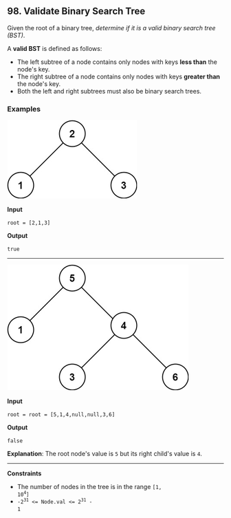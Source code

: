 ## 98. Validate Binary Search Tree

Given the root of a binary tree, *determine if it is a valid binary search tree (BST)*.

A **valid BST** is defined as follows:

* The left subtree of a node contains only nodes with keys **less than** the node's key.
* The right subtree of a node contains only nodes with keys **greater than** the node's key.
* Both the left and right subtrees must also be binary search trees.

### Examples

![tree1.jpg](tree1.jpg)

**Input**
```
root = [2,1,3]
```

**Output**
```
true
```

---

![tree2.jpg](tree2.jpg)

**Input**
```
root = root = [5,1,4,null,null,3,6]
```

**Output**
```
false
```

**Explanation**: The root node's value is `5` but its right child's value is `4`.

---

**Constraints**
* The number of nodes in the tree is in the range <code>[1, 10<sup>4</sup>]</code>
* <code>-2<sup>31</sup> <= Node.val <= 2<sup>31</sup> - 1</code>